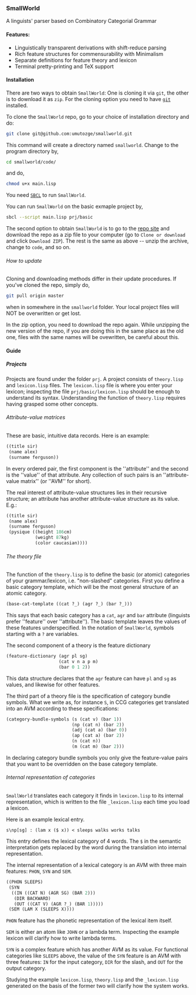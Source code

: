 ### SmallWorld

A linguists' parser based on Combinatory Categorial Grammar

#### Features:

* Linguistically transparent derivations with shift-reduce parsing
* Rich feature structures for commensurability with Minimalism
* Separate definitions for feature theory and lexicon
* Terminal pretty-printing and TeX support


#### Installation


There are two ways to obtain `SmallWorld`: One is cloning it via `git`, the other is to download it as `zip`.
For the cloning option you need to have [`git`](https://github.com/git-guides/install-git) installed.

To clone the `SmallWorld` repo, go to your choice of installation  directory and do:

```bash
git clone git@github.com:umutozge/smallworld.git
```

This command will create a directory named `smallworld`. Change to the program directory by,

```bash
cd smallworld/code/
```

and do,

```bash
chmod u+x main.lisp
```


You need [`SBCL`](https://www.sbcl.org/getting.html) to run `SmallWorld`.


You can run `SmallWorld` on the basic exmaple project by,

```bash
sbcl --script main.lisp prj/basic
```

The second option to obtain `SmallWorld` is to go to the [repo site](https://github.com/umutozge/smallworld) and download the repo as a zip file to your computer (go to `Clone or download` and click `Download ZIP`). The rest is the same as above -- unzip the archive, change to `code`, and so on.

###### How to update

Cloning and downloading methods differ in their update procedures. If you've cloned the repo, simply do,

```bash
git pull origin master
```
when in somewhere in the `smallworld` folder. Your local project files will NOT be overwritten or get lost.

In the zip option, you need to download the repo again. While unzipping the new version of the repo, if you are doing this in the same place as the old one, files with the same names will be ovewritten, be careful about this.

#### Guide


##### Projects

Projects are found under the folder `prj`. A project consists of `theory.lisp` and `lexicon.lisp` files. The `lexicon.lisp` file is where you enter your lexicon; inspecting the file `prj/basic/lexicon.lisp` should be enough to understand its syntax. Understanding the function of `theory.lisp` requires having grasped some other concepts.

###### Attribute-value matrices 

These are basic, intuitive data records. Here is an example:

```lisp
((title sir)
 (name alex)
 (surname ferguson))
```

In every ordered pair, the first component is the ''attribute'' and the second is the ''value'' of that attribute. Any collection of such pairs is an ''attribute-value matrix'' (or ''AVM'' for short).

The real interest of attribute-value structures lies in their recursive structure; an attribute has another attribute-value structure as its value. E.g.:

```lisp
((title sir)
 (name alex)
 (surname ferguson)
 (pysique ((height 186cm)
           (weight 87kg)
           (color caucasian))))
```


###### The theory file

The function of the `theory.lisp` is to define the basic (or atomic) categories of your grammar/lexicon, i.e. "non-slashed" categories.
First you define a basic category template, which will be the most general structure of an atomic category.

```lisp
(base-cat-template ((cat ?_) (agr ?_) (bar ?_)))
```

This says that each basic category has a `cat`, `agr` and `bar` attribute (linguists prefer ''feature'' over ''attribute''). The basic template leaves the values of these features underspecified. In the notation of `SmallWorld`, symbols starting with a `?` are variables.

The second component of a theory is the feature dictionary

```lisp
(feature-dictionary (agr pl sg)
                    (cat v n a p m)
                    (bar 0 1 2))
```

This data structure declares that the `agr` feature can have `pl` and `sg` as values, and likewise for other features.

The third part of a theory file is the specification of category bundle symbols. What we write as, for instance `S`, in CCG categories get translated into an AVM according to these specifications:

```lisp
(category-bundle-symbols (s (cat v) (bar 1))
                         (np (cat n) (bar 2))
                         (adj (cat a) (bar 0))
                         (ap (cat a) (bar 2))
                         (n (cat n))
						 (m (cat m) (bar 2)))
```

In declaring category bundle symbols you only give the feature-value pairs that you want to be overridden on the base category template.

###### Internal representation of categories

`SmallWorld` translates each category it finds in `lexicon.lisp` to its internal representation, which is written to the file `_lexicon.lisp` each time you load a lexicon.


Here is an example lexical entry.

```
s\np[sg] : (lam x ($ x)) < sleeps walks works talks
```
This entry defines the lexical category of 4 words. The `$` in the semantic interpretation gets replaced by the word during the translation into internal representation.

The internal representation of a lexical category is an AVM with three main features: `PHON`, `SYN` and `SEM`. 

```lisp
((PHON SLEEPS)
 (SYN
  ((IN ((CAT N) (AGR SG) (BAR 2)))
   (DIR BACKWARD)
   (OUT ((CAT V) (AGR ?_) (BAR 1)))))
 (SEM (LAM X (SLEEPS X))))
```

`PHON` feature has the phonetic representation of the lexical item itself.

`SEM` is either an atom like `JOHN` or a lambda term. Inspecting the example lexicon will clarify how to write lambda terms.

`SYN` is a complex feature which has another AVM as its value. For functional categories like `SLEEPS` above, the value of the `SYN` feature is an AVM with three features: `IN` for the input category, `DIR` for the slash, and `OUT` for the output category.

Studying the example `lexicon.lisp`, `theory.lisp` and the `_lexicon.lisp` generated on the basis of the former two will clarify how the system works.

